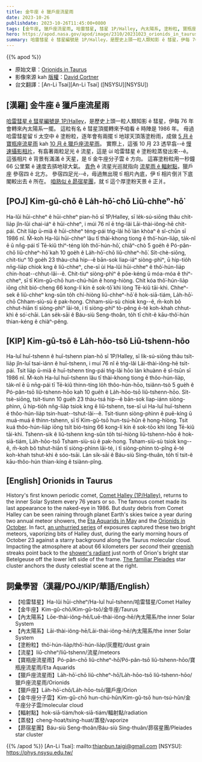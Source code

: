 ```yaml
---
title: 金牛座 ê 獵戶座流星雨
date: 2023-10-26
publishdate: 2023-10-26T11:45:00+0800
tags: [金牛座, 獵戶座流星雨, 哈雷彗星, 彗星 1P/Halley, 內太陽系, 塗粉粒, 寶瓶座流星雨, 金牛座分子雲, 輻射點, 蒸發, 獵戶座, 參宿四, 昴宿星團]
hero: https://apod.nasa.gov/apod/image/2310/20231023_orionids_in_taurus_1024c.jpg
summary: 哈雷彗星 ê 彗星編號是 1P/Halley，是歷史上頭一粒人類知影 ê 彗星，伊每 76 年會轉來內太陽系一擺。
---
```


{{% apod %}}

- 原始文章：[Orionids in Taurus](https://apod.nasa.gov/apod/ap231026.html)
- 影像來源 kah [版權][copyright]：[David Cortner](http://www.davidcortner.com/slowblog.php)
- 台文翻譯：[An-Li Tsai][An-Li Tsai] ([NSYSU][NSYSU])

## [漢羅] 金牛座 ê 獵戶座流星雨
[哈雷彗星 ê 彗星編號是 1P/Halley][Comet Halley (1P/Halley)]，是歷史上頭一粒人類知影 ê 彗星，伊每 76 年會轉來內太陽系一擺。
這粒有名 ê 彗星頂擺轉來予咱看 ê 時陣是 1986 年。
毋過哈雷彗星留 tī 太空中 ê 塗粉粒，逐年會有兩擺 tī 地球天頂落塗粉雨，成做 [5 月 ê 寶瓶座流星雨][Eta Aquarids in May] kah [10 月 ê 獵戶座流星雨][Orionids in October]。
實際上，這張 10 月 23 透早翕--ê [慢速攝影相片][an unhurried series]，有翕著兩粒足光 ê 流星，這是 ùi 哈雷彗星 ê 塗粉粒蒸發出來--ê。
這張相片 ê 背景有滿滿 ê 天星，是 tī 金牛座分子雲 ê 方向。
這寡塗粉粒用一秒鐘 66 公里緊 ê 速度去挵地球大氣。
[青色][greenish] ê 流星光巡就指向 [流星雨 ê 輻射點][shower's radiant]，獵戶座 參宿四 ê 北方。
參宿四足光--ê，毋過無出現 tī 相片內底，伊 tī 相片倒爿下底閣較出去 ê 所在。
[咱熟似 ê 昴宿星團][The familiar Pleiades]，就 tī 這个厚塗粉天景 ê 正爿。

## [POJ] Kim-gû-chō ê La̍h-hō͘-chō Liû-chheⁿ-hō͘
Ha-lûi hūi-chheⁿ ê hūi-chheⁿ pian-hō sī 1P/Halley, sī le̍k-sú-siōng thâu chi̍t-lia̍p jîn-lūi chai-iáⁿ ê hūi-chheⁿ, i múi 76 nî ē tńg-lâi Lāi-thài-iông-hē chi̍t-pái.
Chit lia̍p ū-miâ ê hūi-chheⁿ téng-pái tńg-lâi hō͘ lán khòaⁿ ê sî-chūn sī 1986 nî.
M̄-koh Ha-lûi hūi-chheⁿ lâu tī thài-khong tiong ê thô͘-hún-lia̍p, ta̍k-nî ē ū nn̄g-pái tī Tē-kiû thiⁿ-téng lo̍h thô͘-hún-hō͘, chiâⁿ-chò 5 goe̍h ê Pó-pân-chō liû-chheⁿ-hō͘ kah 10 goe̍h ê La̍h-hō͘-chō liû-chheⁿ-hō͘.
Si̍t-chè-siōng, chit-tiuⁿ 10 goe̍h 23 thàu-chá hip--ê bān-sok liap-iáⁿ siòng-phìⁿ, ū hip-tio̍h nn̄g-lia̍p chiok kng ê liû-chheⁿ, che-sī ùi Ha-lûi hūi-chheⁿ ê thô͘-hún-lia̍p chin-hoat--chhut-lâi--ê.
Chit-tiuⁿ siòng-phìⁿ ê pōe-kéng ū móa-móa ê thiⁿ-chheⁿ, sī tī Kim-gû-chō hun-chú-hûn ê hong-hiòng.
Chit kóa thô͘-hún-lia̍p iōng chi̍t bió-cheng 66 kong-lí kín ê sok-tō͘ khì lòng Tē-kiû tāi-khì.
Chheⁿ-sek ê liû-chheⁿ kng-sûn to̍h chí-hiòng liû-chheⁿ-hō͘ ê hok-siā-tiám, La̍h-hō͘-chō Chham-siù-sù ê pak-hong.
Chham-siù-sù chiok kng--ê, m̄-koh bô chhut-hiān tī siòng-phìⁿ lāi-té, i tī siòng-phìⁿ tò-pêng ē-té koh-khah chhut-khì ê só͘-chāi.
Lán se̍k-sāi ê Báu-siù Seng-thoân, to̍h tī chit-ê kāu-thô͘-hún thian-kéng ê chiàⁿ-pêng.

## [KIP] Kim-gû-tsō ê La̍h-hōo-tsō Liû-tshenn-hōo
Ha-luî huī-tshenn ê huī-tshenn pian-hō sī 1P/Halley, sī li̍k-sú-siōng thâu tsi̍t-lia̍p jîn-luī tsai-iánn ê huī-tshenn, i muí 76 nî ē tńg-lâi Lāi-thài-iông-hē tsi̍t-pái.
Tsit lia̍p ū-miâ ê huī-tshenn tíng-pái tńg-lâi hōo lán khuànn ê sî-tsūn sī 1986 nî.
M̄-koh Ha-luî huī-tshenn lâu tī thài-khong tiong ê thôo-hún-lia̍p, ta̍k-nî ē ū nn̄g-pái tī Tē-kiû thinn-tíng lo̍h thôo-hún-hōo, tsiânn-tsò 5 gue̍h ê Pó-pân-tsō liû-tshenn-hōo kah 10 gue̍h ê La̍h-hōo-tsō liû-tshenn-hōo.
Si̍t-tsè-siōng, tsit-tiunn 10 gue̍h 23 thàu-tsá hip--ê bān-sok liap-iánn siòng-phìnn, ū hip-tio̍h nn̄g-lia̍p tsiok kng ê liû-tshenn, tse-sī uì Ha-luî huī-tshenn ê thôo-hún-lia̍p tsin-huat--tshut-lâi--ê.
Tsit-tiunn siòng-phìnn ê puē-kíng ū muá-muá ê thinn-tshenn, sī tī Kim-gû-tsō hun-tsú-hûn ê hong-hiòng.
Tsit kuá thôo-hún-lia̍p iōng tsi̍t bió-tsing 66 kong-lí kín ê sok-tōo khì lòng Tē-kiû tāi-khì.
Tshenn-sik ê liû-tshenn kng-sûn to̍h tsí-hiòng liû-tshenn-hōo ê hok-siā-tiám, La̍h-hōo-tsō Tsham-siù-sù ê pak-hong.
Tsham-siù-sù tsiok kng--ê, m̄-koh bô tshut-hiān tī siòng-phìnn lāi-té, i tī siòng-phìnn tò-pîng ē-té koh-khah tshut-khì ê sóo-tsāi.
Lán si̍k-sāi ê Báu-siù Sing-thuân, to̍h tī tsit-ê kāu-thôo-hún thian-kíng ê tsiànn-pîng.

## [English] Orionids in Taurus
History's first known periodic comet, [Comet Halley (1P/Halley)][Comet Halley (1P/Halley)], returns to the inner Solar System every 76 years or so.
The famous comet made its last appearance to the naked-eye in 1986.
But dusty debris from Comet Halley can be seen raining through planet Earth's skies twice a year during two annual meteor showers, the [Eta Aquarids in May][Eta Aquarids in May] and the [Orionids in October][Orionids in October].
In fact, [an unhurried series][an unhurried series] of exposures captured these two bright meteors, vaporizing bits of Halley dust, during the early morning hours of October 23 against a starry background along the Taurus molecular cloud.
Impacting the atmosphere at about 66 kilometers per _second_ their [greenish][greenish] streaks point back to the [shower's radiant][shower's radiant] just north of Orion's bright star Betelgeuse off the lower left side of the frame.
[The familiar Pleiades][The familiar Pleiades] star cluster anchors the dusty celestial scene at the right.

## 詞彙學習（漢羅/POJ/KIP/華語/English）
- 【哈雷彗星】Ha-lûi hūi-chheⁿ/Ha-luî huī-tshenn/哈雷彗星/Comet Halley
- 【金牛座】Kim-gû-chō/Kim-gû-tsō/金牛座/Taurus
- 【內太陽系】Lōe-thài-iông-hē/Luē-thài-iông-hē/內太陽系/the inner Solar System
- 【內太陽系】Lāi-thài-iông-hē/Lāi-thài-iông-hē/內太陽系/the inner Solar System
- 【塗粉粒】thô͘-hún-lia̍p/thô͘-hún-lia̍p/灰塵粒/dust grain
- 【流星】liû-chheⁿ/liû-tshenn/流星/meteors
- 【寶瓶座流星雨】Pó-pân-chō liû-chheⁿ-hō͘/Pó-pân-tsō liû-tshenn-hōo/寶瓶座流星雨/Eta Aquarids
- 【獵戶座流星雨】La̍h-hō͘-chō liû-chheⁿ-hō͘/La̍h-hōo-tsō liû-tshenn-hōo/獵戶座流星雨/Orionids
- 【獵戶座】La̍h-hō͘-chō/La̍h-hōo-tsō/獵戶座/Orion
- 【金牛座分子雲】Kim-gû-chō hun-chú-hûn/Kim-gû-tsō hun-tsú-hûn/金牛座分子雲/molecular cloud
- 【輻射點】hok-siā-tiám/hok-siā-tiám/輻射點/radiation
- 【蒸發】cheng-hoat/tsing-huat/蒸發/vaporize
- 【昴宿星團】Báu-siù Seng-thoân/Báu-siù Sing-thuân/昴宿星團/Pleiades star cluster

{{% /apod %}}
[An-Li Tsai]: mailto:thianbun.taigi@gmail.com
[NSYSU]: https://phys.nsysu.edu.tw/

[copyright]: https://apod.nasa.gov/apod/fap/lib/about_apod.html#srapply
[License]: https://creativecommons.org/licenses/by/2.0/

[Comet Halley (1P/Halley)]:https://solarsystem.nasa.gov/asteroids-comets-and-meteors/comets/1p-halley/in-depth/
[Eta Aquarids in May]:https://solarsystem.nasa.gov/asteroids-comets-and-meteors/meteors-and-meteorites/eta-aquarids/in-depth/
[Orionids in October]:https://solarsystem.nasa.gov/asteroids-comets-and-meteors/meteors-and-meteorites/orionids/in-depth/
[an unhurried series]:http://www.davidcortner.com/slowblog/20231023.php
[greenish]:https://www.popastro.com/main_spa1/meteor/meteor-spectra-overview/
[shower's radiant]:https://apod.nasa.gov/apod/ap221028.html
[The familiar Pleiades]:https://apod.nasa.gov/apod/ap230105.html
